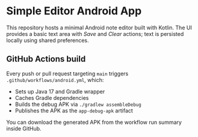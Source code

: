 # Simple Editor Android App

This repository hosts a minimal Android note editor built with Kotlin. The UI provides a basic text area with *Save* and *Clear* actions; text is persisted locally using shared preferences.

## GitHub Actions build

Every push or pull request targeting `main` triggers `.github/workflows/android.yml`, which:

- Sets up Java 17 and Gradle wrapper
- Caches Gradle dependencies
- Builds the debug APK via `./gradlew assembleDebug`
- Publishes the APK as the `app-debug-apk` artifact

You can download the generated APK from the workflow run summary inside GitHub.
